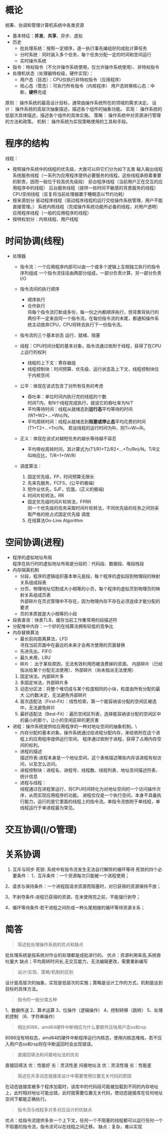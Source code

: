 # 概论
统筹、协调和管理计算机系统中各类资源
- 基本特征：**并发**、**共享**、异步、虚拟
- 历史
  - 批处理系统：按照一定顺序，逐一执行事先编组好的成批计算任务
  - 分时系统：同时装入多个任务，每个任务分配一定的时间和空间运行
  - 实时操作系统
- 指令：特权指令（不允许操作系统使用，仅允许操作系统使用）、非特权指令
- 处理机状态（处理器特权级，硬件实现）：
    - 用户态（目态）：CPU仅执行非特权指令（应用程序）
    - 核心态（管态）：可执行所有指令（内核程序）
用户态转换核心态：中断，**硬件**完成

原则：	操作系统的最高设计目标，通常由操作系统所在的领域的需求决定。
设计：	操作系统的高层次抽象描述，描述各个组件的抽象功能。
实现：	操作系统的低层次具体描述，描述各个组件的具体实施。
策略：	操作系统中对资源进行管理的方法和政策。
机制：	操作系统为实现策略使用的工具和手段。

# 程序的结构
线程：
- 按照操作系统中的线程的优先级，大致可以将它们分为如下五类
输入输出线程
系统服务线程（一系列为应用程序提供必要服务的线程。这些线程承担着重要的职责，因而一般位于较高优先级段）
前台程序线程（当前用户正在交互的应用程序中的线程）
后台服务线程（提供一些时间不敏感的背景服务的线程）
CPU空闲线程（反复将当前处理器置于睡眠态以节约功耗）
- 按来源划分
驱动程序线程（驱动程序线程的运行交给操作系统管理，用户不能直接管理。）
系统内核线程（完成操作系统功能所必备的线程，对用户透明）
应用程序线程（一般的应用程序的线程）
- 按特权划分：内核线程、用户线程



# 时间协调(线程)
- 处理器
  - 指令流：一个应用程序内部可以由一个或多个逻辑上互相独立执行的指令序列组成
  一个指令流往往由两部分组成，一部分负责计算，另一部分负责I/O
  - 指令流间的执行顺序
    - 顺序执行
    - 合作执行\
    将每个指令流打断成多份，每一份之内都顺序执行，但背靠背执行的两份不一定来自同一个指令流。在每份指令流的末尾，都通知操作系统主动放弃CPU，CPU将转去执行下一份指令流。
  - 指令流的三个基本状态
  运行、就绪、阻塞
  - 线程：CPU时间分配的基本对象，指令流通过依附于线程，获得了在CPU上运行的权利
    - 线程的上下文：寄存器组
    - 线程控制块：时间预算、优先级、运行状态及上下文，线程控制块位于内核空间
  - 公平：体现在该式包含了对所有任务的考虑
    - 吞吐率：单位时间内执行完的线程的个数\
    时间T内，有N个线程完成执行，就说它的吞吐率为N/T
    - 平均等待时间：线程从就绪态到**运行态**平均等待的时间\
    (W1+W2+...+Wn)/N。
    - 平均周转时间：线程从就绪态到**阻塞或停止态**平均花费的时间
    (T1+T2+...+Tn)/N。
		若设线程的运行时间为Ri，则Ti=Wi+Ri。
  - 正义：体现在该式对越短任务的越长等待越不容忍
    - 平均带权周转时间，其计算式为(T1/R1+T2/R2+...+Tn/Rn)/N。T/R又叫响应比，T/R=1+(W/R)

  - 调度算法：

    1. 固定优先级，FP，时间预算无限长
    2. 先来先服务，FCFS，(公平的极端)
    3. 短作业优先，SJF，饥饿，(正义的极端)
    4. 时间片轮转法，RR
      - 固定优先级时间片轮转法，FPRR\
      同一个优先级的任务采取时间片轮转法，不同优先级的任务之间则采取严格的抢占式固定优先级	调度
    5. 在线算法On-Line Algorithm


# 空间协调(进程)
- 程序的虚拟地址布局\
程序在执行时的虚拟地址布局是分段的：代码段、数据段、堆段栈段
- 内存隔离机制
  - 分段，程序的逻辑组织基本单元是段，每个程序的虚拟段到物理段的映射关系组成段表
  - 分页，物理地址切割成大小相等的小页，每个程序的虚拟页到物理页的映射关系组成页表\
  外部碎片在页式管理中不存在，因为物理内存不存在必须连续才能分配的要求
  - 页的本质就是大小相等的小段
- 段表查询：快表TLB，缓存当前工作集常用的段描述符
- 分配堆中内存：一个好的在线算法拥有较低的竞争比
- 内存替换算法
  - 最长前向距离算法，LFD\
  寻找当前页面中在最远的未来才会再次使用的页面替换
  - 先进先出，FIFO
  - 最久未用，LRU
  - 碎片：
出于某些原因，无法有效利用而被浪费掉的资源。
内部碎片（已经指派给某个分配无法使用）、外部碎片（尚未指派无法使用）
  1. 固定块法，内部碎片多
  2. 多固定块法，外部碎片多
  3. 动态分区法：将整个堆切成与某个粒度相同的小块，粒度由所有分配的最大	公约数决定，无法避免外部碎片
  4. 首次适配法（First-Fit）：线性检索，第一个能容纳该分配的空闲区被选中，无法避免碎片
  5. 最好适配法（Best-Fit）：遍历空闲区列表，选择能容纳该分配的空闲区中的最小的那个，让小的空闲区碎的更厉害
- 进程：操作系统提供给应用程序的一种对地址空间的抽象机制。\
  - 内存分配的基本对象。操作系统通过给进程分配内存，来给依附在这个进程上的应用程序提供运行空间。
程序通过依附于进程，获得了占用内存空间的权利。
  - 进程的描述\
  描述符表:进程本身是一个地址空间，这个表格描述哪些内存该进程有权访问，以及怎么访问。
  - 进程控制块：进程名、进程号、线程数、线程列表、地址空间描述符表、统计信息
  - 进程与线程：\
  线程通过在进程里运行，将CPU时间转化为对地址空间的一个访问操作次序，从而实现应用程序的功能。
  进程仅仅是一个执行空间，本身不具备执行能力，运行的是它里面的线程上的指令流。单指令流依附于单线程，单线程运行于单进程最为常见。

# 交互协调(I/O管理)
# 关系协调
1. 互斥与同步
死锁: 系统中有指令流发生无法自行解除的循环等待
死锁的四个必要条件：
1、互斥条件：一个资源每次只能被一个进程使用；

2、请求与保持条件：一个进程因请求资源而阻塞时，对已获得的资源保持不放；

3、不剥夺条件:进程已获得的资源，在末使用完之前，不能强行剥夺；

4、循环等待条件:若干进程之间形成一种头尾相接的循环等待资源关系；



# 简答
> 简述批处理操作系统的优点和缺点

批处理系统是指系统对作业的处理都是成批进行的。
优点：资源利用率高,系统吞吐量大
缺点；平均周转时间长,无交互能力，无法编辑更改，需要重新编写
> 设计/实现、策略/机制的区别

设计是高层次的抽象，实现是低层次的实施；策略是设计工作的方式，机制是达到目标的具体方法。
> 指令的一般分类五种
 
1、数据传送
2、算术运算
3、位操作（逻辑操作）
4、控制转移（跳转）
5、处理机控制
（6、字符串操作）

> 相比8086，amd64硬件中断相应为什么要额外压栈用户态ss和rsp

8086没有特权态，amd64的硬件中断程序运行内核态，使用内核态堆栈，若不压入用户态ss和rsp则在中断返回时会出现错误。

> 直接回填法和间接地址法的优劣

直接回填法
优：性能好
劣：灵活性差
间接地址法
优：灵活性强
劣：性能差

> 简述在共享动态链接库设计中需要使用位置无关代码的原因
 
在动态链接库被多个程序加载时，该库中的代码段可能被加载到不同的内存地址上，此时相对地址可能出错，此时就需要位置无关代码，使动态链接库在任何地址空间下都能正确执行。

> 指令流与线程多对多对应设计的优缺点

优点：给指令流提供多余一个上下文，任何一个不阻塞的线程都可以运行任何一个不阻塞的指令流，指令流可以在线程之间迁移。
缺点：复杂，难以实现